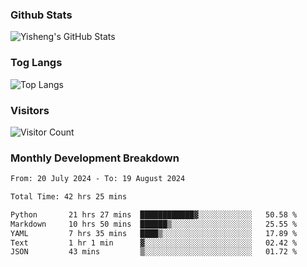 ### Github Stats
![Yisheng's GitHub Stats](https://github-readme-stats-9qabuvhk1-gongyisheng.vercel.app/api?username=gongyisheng&count_private=true&show_icons=true)
### Tog Langs
![Top Langs](https://github-readme-stats-9qabuvhk1-gongyisheng.vercel.app/api/top-langs/?username=gongyisheng&layout=compact)
### Visitors
![Visitor Count](https://profile-counter.glitch.me/gongyisheng/count.svg)
### Monthly Development Breakdown
<!--START_SECTION:waka-->

```txt
From: 20 July 2024 - To: 19 August 2024

Total Time: 42 hrs 25 mins

Python       21 hrs 27 mins  ████████████▓░░░░░░░░░░░░   50.58 %
Markdown     10 hrs 50 mins  ██████▒░░░░░░░░░░░░░░░░░░   25.55 %
YAML         7 hrs 35 mins   ████▒░░░░░░░░░░░░░░░░░░░░   17.89 %
Text         1 hr 1 min      ▓░░░░░░░░░░░░░░░░░░░░░░░░   02.42 %
JSON         43 mins         ▒░░░░░░░░░░░░░░░░░░░░░░░░   01.72 %
```

<!--END_SECTION:waka-->
